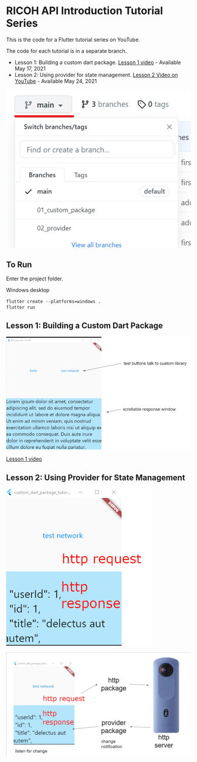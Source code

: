 # RICOH API Introduction Tutorial Series

This is the code for a Flutter tutorial series on YouTube.

The code for each tutorial is in a separate branch.

* Lesson 1: Building a custom dart package. [Lesson 1 video](https://youtu.be/nGkw3olDmpg) - Available May 17, 2021
* Lesson 2: Using provider for state management. [Lesson 2 Video on YouTube](https://youtu.be/BqexMSPah4o) - Available May 24, 2021

![branch selection](docs/images/branch_selection.png)

## To Run

Enter the project folder.

Windows desktop

```
flutter create --platforms=windows .
flutter run
```

## Lesson 1: Building a Custom Dart Package

![lesson 1 screenshot](docs/images/lesson_1_screenshot.jpg)

[Lesson 1 video](https://youtu.be/nGkw3olDmpg)


## Lesson 2: Using Provider for State Management

![lesson 2 screenshot](docs/images/lesson_2_screenshot.png)

![lesson 2 provider role](docs/images/lesson_2_provider_role.jpg)

